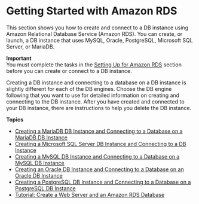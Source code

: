 # Getting Started with Amazon RDS<a name="CHAP_GettingStarted"></a>

This section shows you how to create and connect to a DB instance using Amazon Relational Database Service \(Amazon RDS\)\. You can create, or launch, a DB instance that uses MySQL, Oracle, PostgreSQL, Microsoft SQL Server, or MariaDB\. 

**Important**  
You must complete the tasks in the [Setting Up for Amazon RDS](CHAP_SettingUp.md) section before you can create or connect to a DB instance\. 

Creating a DB instance and connecting to a database on a DB instance is slightly different for each of the DB engines\. Choose the DB engine following that you want to use for detailed information on creating and connecting to the DB instance\. After you have created and connected to your DB instance, there are instructions to help you delete the DB instance\. 

**Topics**
+ [Creating a MariaDB DB Instance and Connecting to a Database on a MariaDB DB Instance](CHAP_GettingStarted.CreatingConnecting.MariaDB.md)
+ [Creating a Microsoft SQL Server DB Instance and Connecting to a DB Instance](CHAP_GettingStarted.CreatingConnecting.SQLServer.md)
+ [Creating a MySQL DB Instance and Connecting to a Database on a MySQL DB Instance](CHAP_GettingStarted.CreatingConnecting.MySQL.md)
+ [Creating an Oracle DB Instance and Connecting to a Database on an Oracle DB Instance](CHAP_GettingStarted.CreatingConnecting.Oracle.md)
+ [Creating a PostgreSQL DB Instance and Connecting to a Database on a PostgreSQL DB Instance](CHAP_GettingStarted.CreatingConnecting.PostgreSQL.md)
+ [Tutorial: Create a Web Server and an Amazon RDS Database](TUT_WebAppWithRDS.md)
